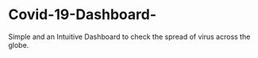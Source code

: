 # Covid-19-Dashboard-
Simple and an Intuitive Dashboard to check the spread of virus across the globe.
